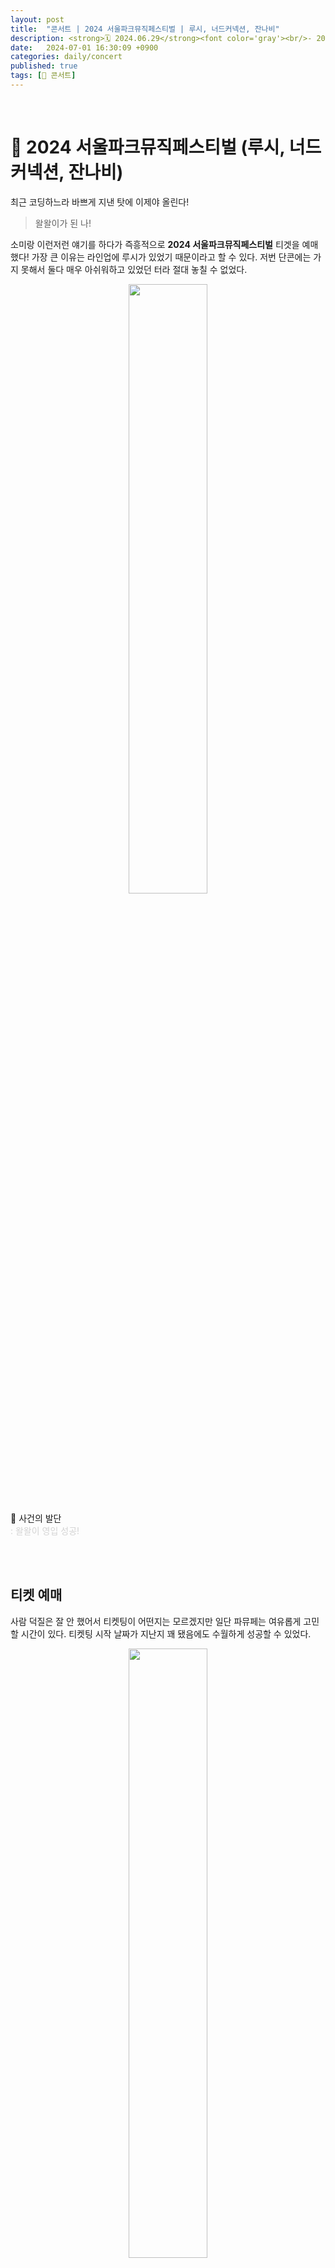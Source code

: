 ```yaml
---
layout: post
title:  "콘서트 | 2024 서울파크뮤직페스티벌 | 루시, 너드커넥션, 잔나비"
description: <strong>🗓️ 2024.06.29</strong><font color='gray'><br/>- 2024 서울파크뮤직페스티벌 (루시, 너드커넥션, 잔나비)<br/>- 예매, 입장, 날씨, 감상에 대한 모든 것</font>
date:   2024-07-01 16:30:09 +0900
categories: daily/concert
published: true
tags: [🎈 콘서트]
---
```




<script async src="https://pagead2.googlesyndication.com/pagead/js/adsbygoogle.js?client=ca-pub-7280083909521856"
     crossorigin="anonymous"></script>
<ins class="adsbygoogle"
     style="display:block; text-align:center;"
     data-ad-layout="in-article"
     data-ad-format="fluid"
     data-ad-client="ca-pub-7280083909521856"
     data-ad-slot="4964002703"></ins>
<script>
     (adsbygoogle = window.adsbygoogle || []).push({});
</script>

<br/>

# 🎵 2024 서울파크뮤직페스티벌 (루시, 너드커넥션, 잔나비)


최근 코딩하느라 바쁘게 지낸 탓에 이제야 올린다!

> 왈왈이가 된 나!

소미랑 이런저런 얘기를 하다가 즉흥적으로 <strong>2024 서울파크뮤직페스티벌</strong> 티겟을 예매했다! 가장 큰 이유는 라인업에 루시가 있었기 때문이라고 할 수 있다. 저번 단콘에는 가지 못해서 둘다 매우 아쉬워하고 있었던 터라 절대 놓칠 수 없었다.

<p align='center'>
<img src='/assets/img/daily/2024_parkmusic/before_ticket.jpg' width='50%'>
<figcaption>🚩 사건의 발단<br/><font color = 'lightgray'>: 왈왈이 영입 성공!</font></figcaption>
</p>
<br/><br/>

## 티켓 예매

사람 덕질은 잘 안 했어서 티켓팅이 어떤지는 모르겠지만 일단 파뮤페는 여유롭게 고민할 시간이 있다. 티켓팅 시작 날짜가 지난지 꽤 됐음에도 수월하게 성공할 수 있었다.

<p align='center'>
<img src='/assets/img/daily/2024_parkmusic/ticket.jpg' width='50%'>
<figcaption>파뮤페는 티켓팅이 아주 널널하다는 사실 알고 계셨나요? </figcaption>
</p>

<br/>

아무래도 공연장이 더운 여름 땡볕에 야외에서 하다 보니 그런 걸지도? 두렵긴 하지만 일단 질러 봅니다. 예매하고 나서는 루시 만날 생각만 하면서 설레는 상반기를 보낼 수 있었다 ! <font color = 'lightgray'><- 루시의 순기능</font>



<br/><br/>

## 당일 오전

오예. 드디어 오늘이다!

전날에 소미랑 뭐가 필요할지 아주 구체적으로 리스트업해서 만반의 준비를 해왔지. 뜨거운 햇볕 아래서 살아남기 위한 <strong>양산</strong>과 저녁에 비가 좀 많이 온다고 해서 <strong>우산</strong>도 챙겼다.


<strong>📌 준비물</strong>

- [x] 썬크림
- [x] 양산 + 우산
- [x] 돗자리
- [x] 얼음물 + 텀블러
- [x] 과일 및 주전부리
- [x] 물티슈
- [x] 휴대용 선풍기

<br/>

일회용 비옷은 입장 부스에서 나눠준다고 해서 따로 챙겨가진 않았다.


<br/><br/>

### 입장 대기

> 좋은 자리를 원한다면 11시부터 대기 <br/>
> 자리 상관없다면 원하는 공연 시간대에 느지막히 입장

<a href='https://instagram.com/parkmusicfestival_'>서율 파뮤페 인스타</a> 공지사항에 입장 일정도 나와 있다. 

```
- 입장 시작 13:00
- 공연 시작 14:00
```

야외콘서트가 처음이었던 우리,, 대충 12시에 도착하면 되겠다는 안일한 마음으로 올림픽 공원에 도착!

유난히 해는 뜨거웠고,, 대기줄은 꼬불꼬불 끝이 안 보여,,! 요 구간이 제일 힘드니 근처 CU에서 아이스크림도 물고 투썸에서 시원한 음료도 꼭 챙기셔요-!

<br/><br/>

### 입장 후

공연은 크게 88잔디마당과 88호수수변무대에서 이루어진다. 

<p align='center'>
<img src='/assets/img/daily/2024_parkmusic/time_table.jpg' width='90%'>
<figcaption><a href='https://instagram.com/parkmusicfestival_'>서율 파뮤페 인스타</a>에 올라온 공식 일정표</figcaption>
</p>

<br/>

팔찌를 받았다면 입장할 수 있게 되는데! 바로 들어갈 수 있느냐? ㄴㄴ.<br/>
88잔디마당으로 들어가기 위한 줄을 또 서게 됩니다.

<p align='center'>
<img src='/assets/img/daily/2024_parkmusic/pmf_line.jpeg' width='90%'>
<figcaption>팔찌 받고도 이어지는 대기</figcaption>
</p>

<br/>

> 드디어 88잔디마당

기나긴 줄을 뚫고 들어왔다면 생각보다 무대 가까이서도 볼 수 있다. 일찍 오신 분들은 보통 스탠딩에 많이 가시는 것 같고 큰 욕심이 없다면 가장자리 맨 앞까지는 돗자리를 확보할 수 있을 것이다.

<p align='center'>
{% capture carousel_images %}
/assets/img/daily/2024_parkmusic/pmf_food.jpeg
/assets/img/daily/2024_parkmusic/before_stage.jpeg
/assets/img/daily/2024_parkmusic/pmf_selfie.jpeg
{% endcapture %}
{% include elements/carousel.html carousel_id="1" img_width="70%" %}
<figcaption>무대 시작 전까지 소미랑 놀기<br/><font color='lightgray'>그림 오른쪽을 누르면 다음 그림으로 넘어간다.</font></figcaption>
</p>



<br/><br/>

## 공연

루시 무대 전까진 네 팀의 공연이 준비되어 있었는데, 처음 알게 된 분도 많다. <br/>
개인적으로 너드커넥션 노래도 많이 들었는데 이날 마침 너드커넥션이 와서 라이브로 처음 들었다. 라이브도 왜이렇게 잘하는지... 행복했다...🫠
<br/>

> LUCY 등장

<p align='center'>
<img src='/assets/img/daily/2024_parkmusic/pmf_stage.jpeg' width='100%'>
<figcaption> 감미로운 목소리로 맞네 부르는 광일쿤 </figcaption>
</p>

말모. 루시가 괜히 콘서트의 왕이라고 불리는 게 아님. <br>
이전 무대까지는 다들 얌전히 앉아서 보고 있었는데 루시 시작하자마자 다들 일어나서 뛰었다니 말 다 했죠. 물론 루시가 일어나라고 함. 

최근 월드투어로 무리해서 목 상태가 조금 걱정했는데 마지막까지 너무 잘해줘서 걱정은 조금 놨다. 너무 무리하지 말고 오래오래 롱런하자 🩵




<br/><br/>

## 날씨

비가 온다고 해서 일단 우산을 챙겼는데 비 오기 전까진 엄청 더워서 양산으로 썼다. 휴대용 선풍기랑 양산, 그리고 얼음물 없었으면 쉽지 않은 기억이 되었을 듯. 6월 말은 생각보다 무지 덥습니다! 

<p align='center'>
<img src='/assets/img/daily/2024_parkmusic/raining.jpeg' width='80%'>
<figcaption> 🔼 비가 내린다고 걱정하는 모습입니다. (루시 무대 중) </figcaption>
</p>



루시가 뒤에서 3번째였는데 딱 루시 공연할 때부터 빗방울이 조금씩 떨어졌다. 다행히 비가 그렇게 많이 쏟아지진 않아서 당황하지 않고 일회용 우비 쓰고 루시랑 소미랑 방방 뛰었슴다. 

그리고 루시 딱 끝나자마자 비가 엄청 쏟아져서 맨 마지막 잔나비 무대는 못 보고 일어남. 노래방 가면 잔나비 노래 줄줄이 부르는 사람으로서 굉장히 아쉬웠다;ㅅ; 일어나면서 몇 번을 뒤돌아봤는지 몰라. 


<br/><br/>


## 감상평

> 콘서트하면 루시. 루시 == 내 힐링

루시를 좋아한다면 무조건 야외콘서트는 가봐야합니다! 왜냐면 갔다와서 더 좋아져버림.

노래로만 듣다가 이렇게 대면으로 보니까 넘 행복했다. 그리고 저는 티켓팅을 성공해서 이번달에 루시 단콘을 갑니다! 내 힐링만 바라보며 이번달도 화이팅 >.<

<br/>

<!-- <script async src="https://pagead2.googlesyndication.com/pagead/js/adsbygoogle.js?client=ca-pub-7280083909521856"
     crossorigin="anonymous"></script>
<ins class="adsbygoogle"
     style="display:block; text-align:center;"
     data-ad-layout="in-article"
     data-ad-format="fluid"
     data-ad-client="ca-pub-7280083909521856"
     data-ad-slot="4964002703"></ins>
<script>
     (adsbygoogle = window.adsbygoogle || []).push({});
</script>

<br/> -->




<br/><br/><br/>




